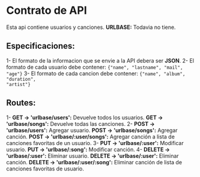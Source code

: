 # Contrato de API

Esta api contiene usuarios y canciones.
**URLBASE:** Todavia no tiene.

## Especificaciones:
1-  El formato de la informacion que se envie a la API debera ser **JSON**.
2-  El formato de cada usuario debe contener: <code>{"name", "lastname", "mail", "age"}</code>
3-  El formato de cada cancion debe contener: <code>{"name", "album", "duration", "artist"}</code>

## Routes:

1-  **GET -> 'urlbase/users':** Devuelve todos los usuarios.
    **GET -> 'urlbase/songs':** Devuelve todas las canciones.
2-  **POST -> 'urlbase/users':** Agregar usuario.
    **POST -> 'urlbase/songs':** Agregar canción.
    **POST -> 'urlbase/:user/songs':** Agregar canción a lista de canciones favoritas de un usuario.
3-  **PUT -> 'urlbase/:user':** Modificar usuario.
    **PUT -> 'urlbase/:song':** Modificar canción.
4-  **DELETE -> 'urlbase/:user':** Eliminar usuario.
    **DELETE -> 'urlbase/:user':** Eliminar canción.
    **DELETE -> 'urlbase/:user/:song':** Eliminar canción de lista de canciones favoritas de usuario.
